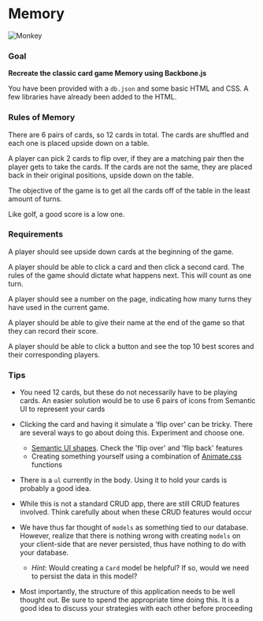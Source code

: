 # Memory

![Monkey](http://i.imgur.com/wXcjoSB.gif)

### Goal

 **Recreate the classic card game Memory using Backbone.js**

 You have been provided with a `db.json` and some basic HTML and CSS. A few libraries have already been added to the HTML.

### Rules of Memory

There are 6 pairs of cards, so 12 cards in total. The cards are shuffled and each one is placed upside down on a table.

A player can pick 2 cards to flip over, if they are a matching pair then the player gets to take the cards. If the cards are not the same, they are placed back in their original positions, upside down on the table.

The objective of the game is to get all the cards off of the table in the least amount of turns.

Like golf, a good score is a low one.

### Requirements

A player should see upside down cards at the beginning of the game.

A player should be able to click a card and then click a second card. The rules of the game should dictate what happens next. This will count as one turn.

A player should see a number on the page, indicating how many turns they have used in the current game.

A player should be able to give their name at the end of the game so that they can record their score.

A player should be able to click a button and see the top 10 best scores and their corresponding players.

### Tips

- You need 12 cards, but these do not necessarily have to be playing cards. An easier solution would be to use 6 pairs of icons from Semantic UI to represent your cards

- Clicking the card and having it simulate a 'flip over' can be tricky. There are several ways to go about doing this. Experiment and choose one.
  - [Semantic UI shapes](http://semantic-ui.com/modules/shape.html#/definition). Check the 'flip over' and 'flip back' features
  - Creating something yourself using a combination of [Animate.css](http://daneden.github.io/animate.css/) functions

- There is a `ul` currently in the body. Using it to hold your cards is probably a good idea.

- While this is not a standard CRUD app, there are still CRUD features involved. Think carefully about when these CRUD features would occur

- We have thus far thought of `models` as something tied to our database. However, realize that there is nothing wrong with creating `models` on your client-side that are never persisted, thus have nothing to do with your database.
  - *Hint:* Would creating a `Card` model be helpful? If so, would we need to persist the data in this model?

- Most importantly, the structure of this application needs to be well thought out. Be sure to spend the appropriate time doing this. It is a good idea to discuss your strategies with each other before proceeding
